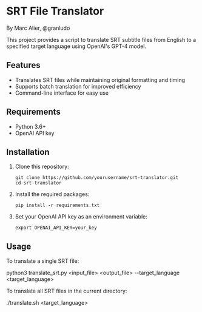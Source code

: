 # SRT File Translator

By Marc Alier, @granludo  

This project provides a script to translate SRT subtitle files from English to a specified target language using OpenAI's GPT-4 model.

## Features

- Translates SRT files while maintaining original formatting and timing
- Supports batch translation for improved efficiency
- Command-line interface for easy use

## Requirements

- Python 3.6+
- OpenAI API key

## Installation

1. Clone this repository:
   ```
   git clone https://github.com/yourusername/srt-translator.git
   cd srt-translator
   ```

2. Install the required packages:
   ```
   pip install -r requirements.txt
   ```

3. Set your OpenAI API key as an environment variable:
   ```
   export OPENAI_API_KEY=your_key
   ```

## Usage

To translate a single SRT file:

 python3 translate_srt.py <input_file> <output_file> --target_language <target_language>

To translate all SRT files in the current directory:

./translate.sh <target_language>



